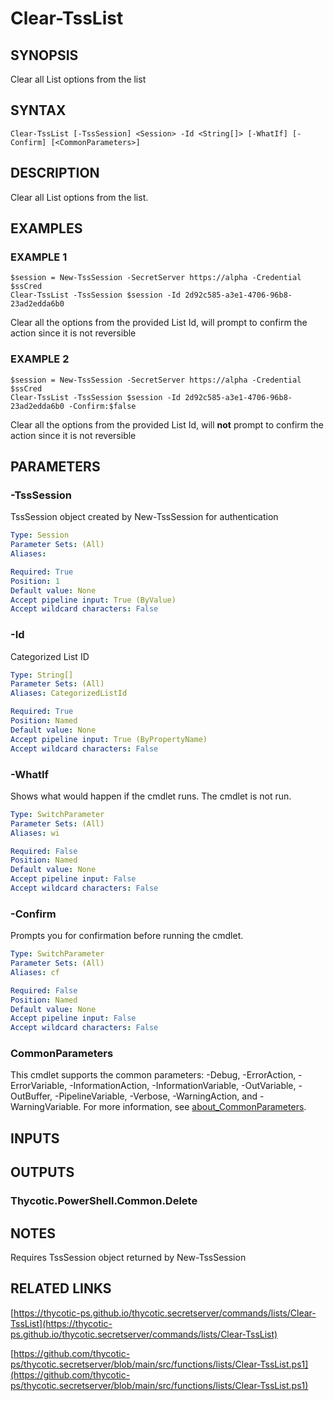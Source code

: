 # Clear-TssList

## SYNOPSIS
Clear all List options from the list

## SYNTAX

```
Clear-TssList [-TssSession] <Session> -Id <String[]> [-WhatIf] [-Confirm] [<CommonParameters>]
```

## DESCRIPTION
Clear all List options from the list.

## EXAMPLES

### EXAMPLE 1
```
$session = New-TssSession -SecretServer https://alpha -Credential $ssCred
Clear-TssList -TssSession $session -Id 2d92c585-a3e1-4706-96b8-23ad2edda6b0
```

Clear all the options from the provided List Id, will prompt to confirm the action since it is not reversible

### EXAMPLE 2
```
$session = New-TssSession -SecretServer https://alpha -Credential $ssCred
Clear-TssList -TssSession $session -Id 2d92c585-a3e1-4706-96b8-23ad2edda6b0 -Confirm:$false
```

Clear all the options from the provided List Id, will **not** prompt to confirm the action since it is not reversible

## PARAMETERS

### -TssSession
TssSession object created by New-TssSession for authentication

```yaml
Type: Session
Parameter Sets: (All)
Aliases:

Required: True
Position: 1
Default value: None
Accept pipeline input: True (ByValue)
Accept wildcard characters: False
```

### -Id
Categorized List ID

```yaml
Type: String[]
Parameter Sets: (All)
Aliases: CategorizedListId

Required: True
Position: Named
Default value: None
Accept pipeline input: True (ByPropertyName)
Accept wildcard characters: False
```

### -WhatIf
Shows what would happen if the cmdlet runs.
The cmdlet is not run.

```yaml
Type: SwitchParameter
Parameter Sets: (All)
Aliases: wi

Required: False
Position: Named
Default value: None
Accept pipeline input: False
Accept wildcard characters: False
```

### -Confirm
Prompts you for confirmation before running the cmdlet.

```yaml
Type: SwitchParameter
Parameter Sets: (All)
Aliases: cf

Required: False
Position: Named
Default value: None
Accept pipeline input: False
Accept wildcard characters: False
```

### CommonParameters
This cmdlet supports the common parameters: -Debug, -ErrorAction, -ErrorVariable, -InformationAction, -InformationVariable, -OutVariable, -OutBuffer, -PipelineVariable, -Verbose, -WarningAction, and -WarningVariable. For more information, see [about_CommonParameters](http://go.microsoft.com/fwlink/?LinkID=113216).

## INPUTS

## OUTPUTS

### Thycotic.PowerShell.Common.Delete
## NOTES
Requires TssSession object returned by New-TssSession

## RELATED LINKS

[https://thycotic-ps.github.io/thycotic.secretserver/commands/lists/Clear-TssList](https://thycotic-ps.github.io/thycotic.secretserver/commands/lists/Clear-TssList)

[https://github.com/thycotic-ps/thycotic.secretserver/blob/main/src/functions/lists/Clear-TssList.ps1](https://github.com/thycotic-ps/thycotic.secretserver/blob/main/src/functions/lists/Clear-TssList.ps1)

